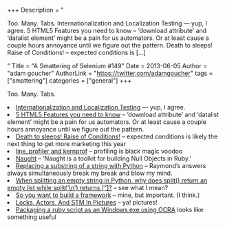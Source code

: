 +++
Description = "<p>Too. Many. Tabs. Internationalization and Localization Testing — yup, I agree. 5 HTML5 Features you need to know – ‘download attribute’ and ‘datalist element’ might be a pain for us automators. Or at least cause a couple hours annoyance until we figure out the pattern. Death to sleeps! Raise of Conditions! – expected conditions is […]</p>"
Title = "A Smattering of Selenium #149"
Date = 2013-06-05
Author = "adam goucher"
AuthorLink = "https://twitter.com/adamgoucher"
tags = ["smattering"]
categories = ["general"]
+++
<p>Too. Many. Tabs.</p>
<li><a href="http://watirmelon.com/2013/05/30/internationalization-and-localization-testing/">Internationalization and Localization Testing</a> &#8212; yup, I agree.</li>
<li><a href="http://daker.me/2013/05/5-html5-features-you-need-to-know.html">5 HTML5 Features you need to know</a> &#8211; &#8216;download attribute&#8217; and &#8216;datalist element&#8217; might be a pain for us automators. Or at least cause a couple hours annoyance until we figure out the pattern.</li>
<li><a href="http://minds.coremedia.com/2013/06/03/death-to-sleeps-raise-of-conditions/">Death to sleeps! Raise of Conditions!</a> &#8211; expected conditions is likely the next thing to get more marketing this year</li>
<li><a href="http://pythonhosted.org/line_profiler/">line_profiler and kernprof</a> &#8211; profiling is black magic voodoo</li>
<li><a href="https://github.com/avdi/naught">Naught</a> &#8211; &#8216;Naught is a toolkit for building Null Objects in Ruby.&#8217;</li>
<li><a href="http://stackoverflow.com/questions/10436454/replacing-a-substring-of-a-string-with-python/10436832">Replacing a substring of a string with Python</a> &#8211; Raymond&#8217;s answers always simultaneously break my break and blow my mind.</li>
<li><a href="http://stackoverflow.com/questions/16645083/when-splitting-an-empty-string-in-python-why-does-split-return-an-empty-list/16645307">When splitting an empty string in Python, why does split() return an empty list while split(&#8216;\n&#8217;) returns [&#8221;]?</a> &#8211; see what I mean?</li>
<li><a href="http://element34.ca/blog/so-you-want-to-build-a-framework">So you want to build a framework</a> &#8211; mine, but important. (I think.)</li>
<li><a href="http://adit.io/posts/2013-05-15-Locks,-Actors,-And-STM-In-Pictures.html">Locks, Actors, And STM In Pictures</a> &#8211; ya! pictures!</li>
<li><a href="http://watirmelon.com/2013/05/14/packaging-a-ruby-script-as-an-windows-exe-using-ocra/">Packaging a ruby script as an Windows exe using OCRA</a> looks like something useful</li>
</ul>

